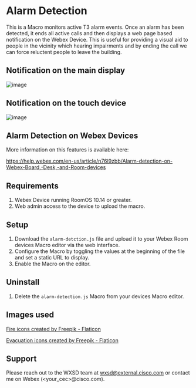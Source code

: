 # Alarm Detection

This is a Macro monitors active T3 alarm events. Once an alarm has been detected, it ends all active calls and then displays a web page based notification on the Webex Device. This is useful for providing a visual aid to people in the vicinity which hearing impairments and by ending the call we can force reluctent people to leave the building.

## Notification on the main display

![image](https://user-images.githubusercontent.com/21026209/166694724-45e5a0c5-c209-4279-8b5f-8a3b51050e53.png)

## Notification on the touch device

![image](https://user-images.githubusercontent.com/21026209/166694771-ccca6d8d-b98b-4f4f-905b-9f2f2718bfa7.png)

## Alarm Detection on Webex Devices

More information on this features is available here:

https://help.webex.com/en-us/article/n76l9zbb/Alarm-detection-on-Webex-Board,-Desk,-and-Room-devices

## Requirements

1. Webex Device running RoomOS 10.14 or greater.
2. Web admin access to the device to upload the macro.


## Setup

1. Download the ``alarm-detction.js`` file and upload it to your Webex Room devices Macro editor via the web interface.
2. Configure the Macro by toggling the values at the beginning of the file and set a static URL to display.
3. Enable the Macro on the editor.


## Uninstall

1. Delete the ``alarm-detection.js`` Macro from your devices Macro editor.


## Images used

[Fire icons created by Freepik - Flaticon](https://www.flaticon.com/free-icons/fire)

[Evacuation icons created by Freepik - Flaticon](https://www.flaticon.com/free-icons/evacuation)


## Support

Please reach out to the WXSD team at [wxsd@external.cisco.com](mailto:wxsd@external.cisco.com?cc=<your_cec>@cisco.com&subject=RepoName)
or contact me on Webex (<your_cec>@cisco.com).
